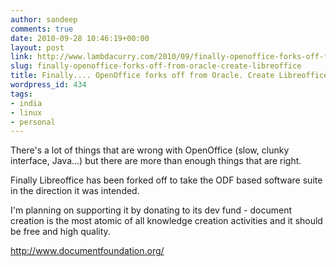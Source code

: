 ```yaml
---
author: sandeep
comments: true
date: 2010-09-28 10:46:19+00:00
layout: post
link: http://www.lambdacurry.com/2010/09/finally-openoffice-forks-off-from-oracle-create-libreoffice/
slug: finally-openoffice-forks-off-from-oracle-create-libreoffice
title: Finally.... OpenOffice forks off from Oracle. Create Libreoffice
wordpress_id: 434
tags:
- india
- linux
- personal
---
```


There's a lot of things that are wrong with OpenOffice (slow, clunky interface, Java...) but there are more than enough things that are right.

Finally Libreoffice has been forked off to take the ODF based software suite in the direction it was intended.

I'm planning on supporting it by donating to its dev fund - document creation is the most atomic of all knowledge creation activities and it should be free and high quality.

http://www.documentfoundation.org/

